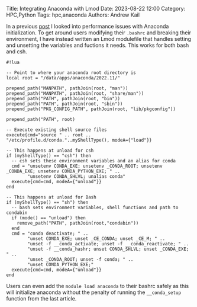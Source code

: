Title: Integrating Anaconda with Lmod
Date: 2023-08-22 12:00
Category: HPC,Python
Tags: hpc,anaconda
Authors: Andrew Kail

In a previous [post]({filename}/2023/anaconda_init_performance.md) I looked into performance issues with Anaconda initialization.  To
get around users modifying their `.bashrc` and breaking their environment, 
I have instead written an Lmod modulefile that handles setting and unsetting the variables and
fuctions it needs.  This works for both bash and csh.

    #!lua

    -- Point to where your anaconda root directory is
    local root = "/data/apps/anaconda/2022.11/"

    prepend_path("MANPATH", pathJoin(root, "man"))
    prepend_path("MANPATH", pathJoin(root, "share/man"))
    prepend_path("PATH", pathJoin(root, "bin"))
    prepend_path("PATH", pathJoin(root, "sbin"))
    prepend_path("PKG_CONFIG_PATH", pathJoin(root, "lib/pkgconfig"))
    
    prepend_path("PATH", root)
    
    -- Execute existing shell source files
    execute{cmd="source " .. root .. "/etc/profile.d/conda."..myShellType(), modeA={"load"}}
    
    -- This happens at unload for csh
    if (myShellType() == "csh") then
      -- csh sets these environment variables and an alias for conda
      cmd = "unsetenv CONDA_EXE; unsetenv _CONDA_ROOT; unsetenv _CONDA_EXE; unsetenv CONDA_PYTHON_EXE; " ..
            "unsetenv CONDA_SHLVL; unalias conda"
      execute{cmd=cmd, modeA={"unload"}}
    end
    
    -- This happens at unload for Bash
    if (myShellType() == "sh") then
      -- bash sets environment variables, shell functions and path to condabin
      if (mode() == "unload") then
        remove_path("PATH", pathJoin(root,"condabin"))
      end
      cmd = "conda deactivate; " ..
            "unset CONDA_EXE; unset _CE_CONDA; unset _CE_M; " ..
            "unset -f __conda_activate; unset -f __conda_reactivate; " ..
            "unset -f __conda_hashr; unset CONDA_SHLVL; unset _CONDA_EXE; " ..
            "unset _CONDA_ROOT; unset -f conda; " ..
            "unset CONDA_PYTHON_EXE;"
      execute{cmd=cmd, modeA={"unload"}}
    end

Users can even add the `module load anaconda` to their bashrc safely as this will initialize
anaconda without the penalty of running the `__conda_setup` function from the last article.
